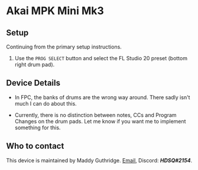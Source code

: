 
# Akai MPK Mini Mk3

## Setup

Continuing from the primary setup instructions.

1. Use the `PROG SELECT` button and select the FL Studio 20 preset (bottom
   right drum pad).

## Device Details

* In FPC, the banks of drums are the wrong way around. There sadly isn't much
  I can do about this.

* Currently, there is no distinction between notes, CCs and Program Changes on
  the drum pads. Let me know if you want me to implement something for this.

## Who to contact

This device is maintained by Maddy Guthridge. [Email](mailto:hdsq@outlook.com),
Discord: ***HDSQ#2154***.
